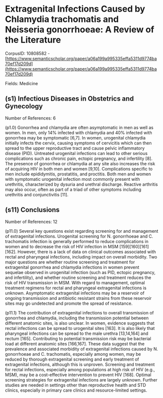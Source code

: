 # Extragenital Infections Caused by Chlamydia trachomatis and Neisseria gonorrhoeae: A Review of the Literature

CorpusID: 10808582 - [https://www.semanticscholar.org/paper/a06a199a995335effa5311d9774ba70ef17d209d](https://www.semanticscholar.org/paper/a06a199a995335effa5311d9774ba70ef17d209d)

Fields: Medicine

## (s1) Infectious Diseases in Obstetrics and Gynecology
Number of References: 6

(p1.0) Gonorrhea and chlamydia are often asymptomatic in men as well as women. In men, only 14% infected with chlamydia and 40% infected with gonorrhea may be symptomatic [6,7]. In women, urogenital chlamydia initially infects the cervix, causing symptoms of cervicitis which can then spread to the upper reproductive tract and cause pelvic inflammatory disease (PID). Untreated urogenital infections can lead to other serious complications such as chronic pain, ectopic pregnancy, and infertility [8]. The presence of gonorrhea or chlamydia at any site also increases the risk of acquiring HIV in both men and women [9,10]. Complications specific to men include epididymitis, prostatitis, and proctitis. Both men and women with symptomatic urogenital infection most commonly present with urethritis, characterized by dysuria and urethral discharge. Reactive arthritis may also occur, often as part of a triad of other symptoms including urethritis and conjunctivitis [11].
## (s11) Conclusions
Number of References: 12

(p11.0) Several key questions exist regarding screening for and management of extragenital infections. Urogenital screening for N. gonorrhoeae and C. trachomatis infection is generally performed to reduce complications in women and to decrease the risk of HIV infection in MSM [159][160][161][162]. However, there is a lack of data on clinical outcomes associated with rectal and pharyngeal infections, including impact on overall morbidity. Two major questions are whether routine screening and treatment for extragenital gonorrhea and chlamydia infections in women prevent sequelae observed in urogenital infection (such as PID, ectopic pregnancy, and infertility), and whether routine screening and treatment reduces the risk of HIV transmission in MSM. With regard to management, optimal treatment regimens for rectal and pharyngeal extragenital infections is unknown. Asymptomatic extragenital infections may be a reservoir of ongoing transmission and antibiotic resistant strains from these reservoir sites may go undetected and promote the spread of resistance.

(p11.1) The contribution of extragenital infections to overall transmission of gonorrhea and chlamydia, including the transmission potential between different anatomic sites, is also unclear. In women, evidence suggests that rectal infections can be spread to urogenital sites [163]. It is also likely that pharyngeal infections can be spread to the male urethra [13,14,164] and rectum [165]. Contributing to potential transmission risk may be bacterial load at different anatomic sites [166,167]. These data suggest that the prevalence and associated morbidity of extragenital infections caused by N. gonorrhoeae and C. trachomatis, especially among women, may be reduced by thorough extragenital screening and early treatment of extragenital infections, although this is unproven. Screening and treatment for rectal infections, especially among populations at high risk of HIV (e.g., MSM), may be a cost-effective intervention to prevent HIV [168]. Optimal screening strategies for extragenital infections are largely unknown. Further studies are needed in settings other than reproductive health and STD clinics, especially in primary care clinics and resource-limited settings.
